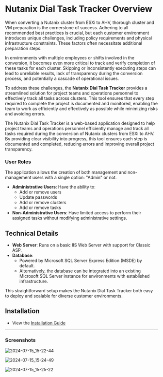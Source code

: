 # Nutanix Dial Task Tracker Overview

When converting a Nutanix cluster from ESXi to AHV, thorough cluster and VM preparation is the cornerstone of success. Adhering to all recommended best practices is crucial, but each customer environment introduces unique challenges, including policy requirements and physical infrastructure constraints. These factors often necessitate additional preparation steps.

In environments with multiple employees or shifts involved in the conversion, it becomes even more critical to track and verify completion of these tasks for each cluster. Skipping or inconsistently executing steps can lead to unreliable results, lack of transparency during the conversion process, and potentially a cascade of operational issues.

To address these challenges, the **Nutanix Dial Task Tracker** provides a streamlined solution for project teams and operations personnel to effectively track all tasks across clusters. This tool ensures that every step required to complete the project is documented and monitored, enabling the team to work as efficiently and effectively as possible while minimizing risks and avoiding errors.

The Nutanix Dial Task Tracker is a web-based application designed to help project teams and operations personnel efficiently manage and track all tasks required during the conversion of Nutanix clusters from ESXi to AHV. By providing clear visibility into progress, this tool ensures each step is documented and completed, reducing errors and improving overall project transparency.

### User Roles
The application allows the creation of both management and non-management users with a single option: "Admin" or not. 
- **Administrative Users**: Have the ability to:
  - Add or remove users
  - Update passwords
  - Add or remove clusters
  - Add or remove tasks
- **Non-Administrative Users**: Have limited access to perform their assigned tasks without modifying administrative settings.

## Technical Details
- **Web Server**: Runs on a basic IIS Web Server with support for Classic ASP.
- **Database**:
  - Powered by Microsoft SQL Server Express Edition (MSDE) by default.
  - Alternatively, the database can be integrated into an existing Microsoft SQL Server instance for environments with established infrastructure.

This straightforward setup makes the Nutanix Dial Task Tracker both easy to deploy and scalable for diverse customer environments.

## Installation
- View the [Installation Guide](https://github.com/emcandrew/Nutanix-Dial-Task-Tracker/wiki)

---

### Screenshots

![2024-07-15_15-22-44](https://github.com/user-attachments/assets/29778ecc-9179-4040-a10d-6f630404c639)

![2024-07-15_15-24-49](https://github.com/user-attachments/assets/bbd0d5c9-3e9d-446f-bfb8-99a2b6306148)

![2024-07-15_15-25-22](https://github.com/user-attachments/assets/9cc1978c-f62a-4c05-be60-4a0b3889ecf4)
